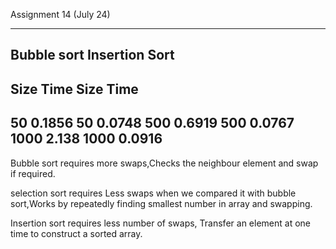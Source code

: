 Assignment 14 (July 24)

--------------------------------------------------------------------------------------------------------------------------------------------------------------
Bubble sort	 	Insertion Sort
--------------------------------------------------------------------------------------------------------------------------------------------------------------
Size	Time		Size	Time
--------------------------------------------------------------------------------------------------------------------------------------------------------------
50	0.1856		50	0.0748
500	0.6919		500	0.0767
1000	2.138 	1000	0.0916
--------------------------------------------------------------------------------------------------------------------------------------------------------------

Bubble sort requires more swaps,Checks the neighbour element and swap if required.	

selection sort requires Less swaps when we compared it with bubble sort,Works by repeatedly finding smallest number in array and swapping.

Insertion sort requires less number of swaps, Transfer an element at one time to construct a sorted array.
